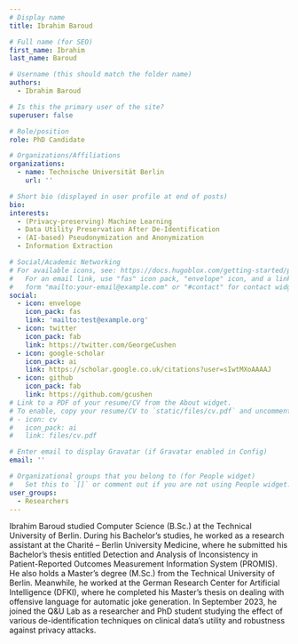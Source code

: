 ```yaml
---
# Display name
title: Ibrahim Baroud

# Full name (for SEO)
first_name: Ibrahim
last_name: Baroud

# Username (this should match the folder name)
authors:
  - Ibrahim Baroud

# Is this the primary user of the site?
superuser: false

# Role/position
role: PhD Candidate

# Organizations/Affiliations
organizations:
  - name: Technische Universität Berlin
    url: ''

# Short bio (displayed in user profile at end of posts)
bio: 
interests:
  - (Privacy-preserving) Machine Learning
  - Data Utility Preservation After De-Identification
  - (AI-based) Pseudonymization and Anonymization
  - Information Extraction

# Social/Academic Networking
# For available icons, see: https://docs.hugoblox.com/getting-started/page-builder/#icons
#   For an email link, use "fas" icon pack, "envelope" icon, and a link in the
#   form "mailto:your-email@example.com" or "#contact" for contact widget.
social:
  - icon: envelope
    icon_pack: fas
    link: 'mailto:test@example.org'
  - icon: twitter
    icon_pack: fab
    link: https://twitter.com/GeorgeCushen
  - icon: google-scholar
    icon_pack: ai
    link: https://scholar.google.co.uk/citations?user=sIwtMXoAAAAJ
  - icon: github
    icon_pack: fab
    link: https://github.com/gcushen
# Link to a PDF of your resume/CV from the About widget.
# To enable, copy your resume/CV to `static/files/cv.pdf` and uncomment the lines below.
# - icon: cv
#   icon_pack: ai
#   link: files/cv.pdf

# Enter email to display Gravatar (if Gravatar enabled in Config)
email: ''

# Organizational groups that you belong to (for People widget)
#   Set this to `[]` or comment out if you are not using People widget.
user_groups:
  - Researchers
---
```

Ibrahim Baroud studied Computer Science (B.Sc.) at the Technical University of Berlin. During his Bachelor’s studies, he worked as a research assistant at the Charité – Berlin University Medicine, where he submitted his Bachelor’s thesis entitled Detection and Analysis of Inconsistency in Patient-Reported Outcomes Measurement Information System (PROMIS). He also holds a Master’s degree (M.Sc.) from the Technical University of Berlin. Meanwhile, he worked at the German Research Center for Artificial Intelligence (DFKI), where he completed his Master’s thesis on dealing with offensive language for automatic joke generation. In September 2023, he joined the Q&U Lab as a researcher and PhD student studying the effect of various de-identification techniques on clinical data’s utility and robustness against privacy attacks.
